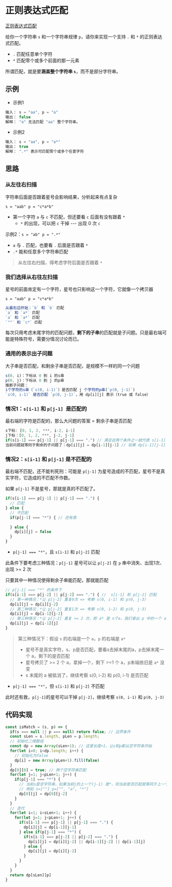 # 正则表达式匹配

[正则表达式匹配](https://leetcode.cn/problems/regular-expression-matching/)

给你一个字符串 `s` 和一个字符串规律 `p`，请你来实现一个支持 `.` 和 `*` 的正则表达式匹配。

- `.` 匹配任意单个字符
- `*` 匹配零个或多个前面的那一元素

所谓匹配，就是要**涵盖整个字符串 `s`**，而不是部分字符串。



## 示例

- 示例1

```js
输入： s = "aa", p = "a"
输出： false
解释： "a" 无法匹配 "aa" 整个字符串。
```

- 示例2

```js
输入： s = "aa", p = "a*"
输出： true
解释： ".*" 表示可匹配零个或多个任意字符
```



## 思路

### 从左往右扫描

字符串后面是否跟着星号会影响结果，分析起来有点复杂

`s = "aab" p = "c*a*b"`

- 第一个字符 `a` 与 `c` 不匹配，但还要看 `c` 后面有没有跟着 `*`
  - `*` 的出现，可以把 `c` 干掉 --- 出现 0 次 `c`

示例2：`s = "ab" p = ".*"`

- `a` 与 `.` 匹配，也要看 `.` 后面是否跟着 `*`
- `.*` 能和任意多个字符串匹配

> 从左往右扫描，得考虑字符后面是否跟着 `*`



### 我们选择从右往左扫描

星号的前面肯定有一个字符，星号也只影响这一个字符，它就像一个拷贝器

`s = "aab" p = "c*a*b"`

```js
从最右边开始：`b` 和 `b` 匹配
`a` 和 `a*` 匹配
`a` 和 `a*` 匹配
`""` 和 `c*` 匹配
```

每次只用考虑末尾字符的匹配问题，**剩下的子串**的匹配就是子问题。只是最右端可能是特殊符号，需要分情况讨论而已。



### 通用的表示出子问题

大子串是否匹配，和剩余子串是否匹配，是规模不一样的同一个问题

```js
s(0, i)：下标从 0 到 i 的s串
p(0, j)：下标从 0 到 j 的p串
推断子问题：
i个字符的s串（`s(0, i-1)`）是否匹配 j 个字符的p串(`p(0, j-1)`)
`s(0, i-1)` 是否匹配 `p(0, j-1)`，用 dp[i][j] 表示（true 或 false）
```



### 情况1：`s[i-1]` 和 `p[j-1] `是匹配的

最右端的字符是匹配的，那么大问题的答案 = 剩余子串是否匹配

```js
s下标: [0, 1, 2, ***, i-2, i-1]
j下标：[0, 1, 2, ***, j-2, j-1]
if(s[i-1] === p[j-1] || p[j-1] === ".") // 满足这两个条件之一就代表 s[i-1] 和 p[j-1] 匹配上了
当前问题就等同于剩余的子问题了：dp[i][j] = dp[i-1][j-1] // 如果 dp[i-1][j-1] 是匹配的，那么 dp[i][j] 也是匹配的
```



### 情况2：`s[i-1]` 和 `p[j-1]` 是不匹配的

最右端不匹配，还不能判死刑：可能是 `p[j-1]` 为星号造成的不匹配，星号不是真实字符，它造成的不匹配不作数。

如果 `p[j-1]` 不是星号，那就是真的不匹配了。

```js
if(s[i-1] === p[j-1] || p[j-1] === ".") {
  // 匹配
} else {
  // 不匹配
  if(p[j-1] === "*") { // 还有救
    
  } else {
    dp[i][j] = false
  }
}
```



- `p[j-1] === "*"`，且 `s[i-1]` 和 `p[j-2]` 匹配

此条件下要考虑三种情况：`p[j-1]` 星号可以让 `p[j-2]` 在 `p` 串中消失、出现1次、出现 >= 2 次

只要其中一种情况使得剩余子串能匹配，那就能匹配

```js
// p[j-1] === "*" 的条件下
if(s[i-1] === p[j-2] || p[j-2] === ".") { //  s[i-1] 和 p[j-2] 匹配
  // 第一种情况：*让 p[j-2] 重复0次 => 考察 s(0, i-1) 和 p(0, j-3)
  dp[i][j] = dp[i][j-2]
  // 第二种情况：*让 p[j-2] 重复1次 => 考察 s(0, i-2) 和 p(0, j-3)
  dp[i][j] = dp[i-1][j-2]
  // 第三种情况：*让 p[j-2] 重复 >= 2 次，即 a* 是 n个a，我们拿出 p 中的一个 a，让它和 s[i-1] 抵消 => 考察 s(0, i-2) 和 p(0, j-1)
  dp[i][j] = dp[i-1][j]
}
```

> 第三种情况下：假设 `s` 的右端是一个 `a`，`p` 的右端是 `a*`
>
> - 星号不是真实字符，s、p是否匹配，要看s去掉末尾的a，p去掉末尾一个 a，剩下的是否匹配
> - 星号拷贝了 >= 2 个 a，拿掉一个，剩下 >=1 个 a，p末端依旧是 `a*` 没变
> - s 末尾的 a 被抵消了，继续考察 s(0, i-2) 和 p(0, i-1) 是否匹配



- `p[j-1] === "*"`，但 `s[i-1]` 和 `p[j-2]` 不匹配

此时还有救，`p[j-1]`的星号可以干掉 `p[j-2]`，继续考察 `s(0, i-1)` 和 `p(0, j-3)`



## 代码实现

```js
const isMatch = (s, p) => {
  if(s === null || p === null) return false; // 边界条件
  const sLen = s.length, pLen = p.length;
  // 初始化二维数组
  const dp = new Array(sLen+1); // 这里长度+1，让s和p都从空字符串开始
  for(let i=0; i<dp.length; i++) {
    // 初始化为false
    dp[i] = new Array(pLen+1).fill(false)
  }
  dp[0][0] = true; // 两个空字符串匹配
  for(let j=1; j<pLen+1; j++) {
    if(p[j-1] === "*") {
      // 当前s是空字符串，如果当前j的上一个(j-1) 是*，则当前是否匹配就等同于上一个的上一个(j-2) 是否匹配
      // 例如 s=[""] p=["", "a", "*"]
      dp[0][j] = dp[0][j-2]
    }
  }
  // 迭代
  for(let i=1; i<sLen+1; i++) {
    for(let j=1; j<pLen+1; j++) {
      if(s[i-1] === p[j-1] || p[j-1] === ".") {
        dp[i][j] = dp[i-1][j-1]
      } else if(p[j-1] === "*") {
        if(s[i-1] === p[j-2] || p[j-2] === ".") {
          dp[i][j] = dp[i][j-2] || dp[i-1][j-2] || dp[i-1][j]
        } else {
          dp[i][j] = dp[i][j-2]
        }
      }
    }
  }
  return dp[sLen][p]
}
```








































